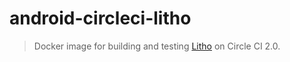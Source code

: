 # android-circleci-litho

> Docker image for building and testing [Litho](https://fblitho.com/) on Circle
> CI 2.0.
